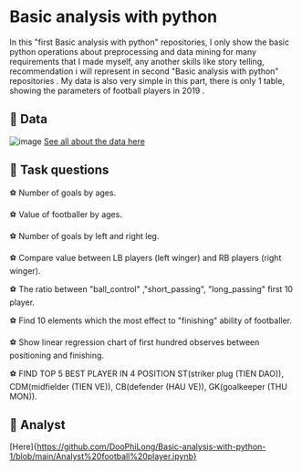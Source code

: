 # Basic analysis with python
In this "first Basic analysis with python" repositories, I only show the basic python operations about preprocessing and data mining for many requirements that I made myself, any another skills like story telling, recommendation i will represent in second "Basic analysis with python" repositories . My data is also very simple in this part, there is only 1 table, showing the parameters of football players in 2019 .
## 📃 Data
![image](https://github.com/DooPhiLong/Basic-analysis-with-python-1/assets/120476961/36c71344-2d49-4e38-ba21-1ba80cdd77cf)
[See all about the data here](https://github.com/DooPhiLong/Basic-analysis-with-python-1/blob/main/fifa_cleaned.csv)
## 📂 Task questions 
⚽ Number of goals by ages.

⚽ Value of footballer by ages.

⚽ Number of goals by left and right leg.

⚽ Compare value between LB players (left winger) and RB players (right winger).

⚽ The ratio between "ball_control" ,"short_passing", "long_passing" first 10 player.

⚽ Find 10 elements which the most effect to "finishing" ability of footballer.

⚽ Show linear regression chart of first hundred observes between positioning and finishing.

⚽ FIND TOP 5 BEST PLAYER IN 4 POSITION ST(striker plug (TIEN DAO)), CDM(midfielder (TIEN VE)), CB(defender (HAU VE)), GK(goalkeeper (THU MON)).

## 🔎  Analyst

[Here]{https://github.com/DooPhiLong/Basic-analysis-with-python-1/blob/main/Analyst%20football%20player.ipynb}
